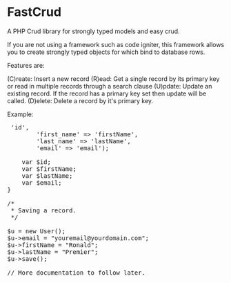 FastCrud
========

A PHP Crud library for strongly typed models and easy crud.

If you are not using a framework such as code igniter, this framework allows you to create strongly
typed objects for which bind to database rows.

Features are:

(C)reate: Insert a new record
(R)ead: Get a single record by its primary key or read in multiple records through a search clause
(U)pdate: Update an existing record. If the record has a primary key set then update will be called.
(D)elete: Delete a record by it's primary key.

Example:

<pre>
<?

class User extends DBModel
{
    /*
     * Defines the primary key and the table for which this type of model resides in
     */

    protected $primaryKey = "id";
    protected $table = 'user';

    /*
     * This maps the database row names to the model property names.
     */
     
    protected $dataMap = array(
        'id' => 'id',
        'first_name' => 'firstName',
        'last_name' => 'lastName',
        'email' => 'email');

    var $id;
    var $firstName;
    var $lastName;
    var $email;
}

/*
 * Saving a record.
 */
 
$u = new User();
$u->email = "youremail@yourdomain.com";
$u->firstName = "Ronald";
$u->lastName = "Premier";
$u->save();

// More documentation to follow later.

</pre>



